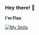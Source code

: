 ### Hey there! 👋
**I'm Flax**

[![My Skills](https://skillicons.dev/icons?i=js,nodejs,mongodb,ps,react,linux,py,vscode,ts,pr,lua,html,css,github,discord&theme=dark)](https://skillicons.dev)
